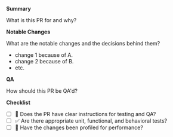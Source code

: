 **Summary**

What is this PR for and why?

**Notable Changes**

What are the notable changes and the decisions behind them?

- change 1 because of A.
- change 2 because of B.
- etc.

**QA**

How should this PR be QA'd?

**Checklist**

- [ ] :memo: Does the PR have clear instructions for testing and QA?
- [ ] :white_check_mark: Are there appropriate unit, functional, and behavioral tests?
- [ ] :racehorse: Have the changes been profiled for performance?
